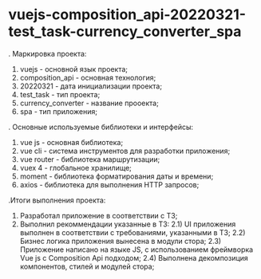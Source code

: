 # vuejs-composition_api-20220321-test_task-currency_converter_spa
. Маркировка проекта:
1) vuejs - основной язык проекта;
2) composition_api - основная технология;
3) 20220321 - дата инициализации проекта;
4) test_task - тип проекта;
5) currency_converter - название прооекта;
6) spa - тип приложения;

. Основные используемые библиотеки и интерфейсы:
1) vue js - основная библиотека;
2) vue cli - система инструментов для разработки приложения;
3) vue router - библиотека маршрутизации;
4) vuex 4 - глобальное хранилище;
5) moment - библиотека форматирования даты и времени;
6) axios - библиотека для выполнения HTTP запросов;

.Итоги выполнения проекта:
1) Разработал приложение в соответствии с ТЗ;
2) Выполнил рекоммендации указанные в ТЗ:
  2.1) UI приложения выполнен в соответствии с требованиями, указанными в ТЗ;
  2.2) Бизнес логика приложения вынесена в модули стора;
  2.3) Приложение написано на языке JS, с использованием фреймворка Vue js с Composition Api подходом;
  2.4) Выполнена декомпозиция компонентов, стилей и модулей стора;
